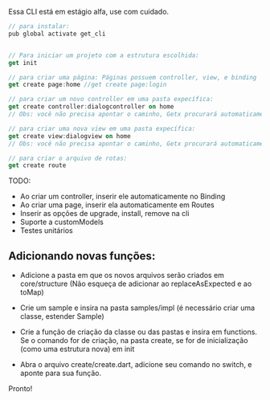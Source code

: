 Essa CLI está em estágio alfa, use com cuidado.

```dart
// para instalar:
pub global activate get_cli 


// Para iniciar um projeto com a estrutura escolhida:
get init 

// para criar uma página: Páginas possuem controller, view, e binding
get create page:home //get create page:login 

// para criar um novo controller em uma pasta expecífica:
get create controller:dialogcontroller on home
// Obs: você não precisa apontar o caminho, Getx procurará automaticamente a pasta home e irá inserir seu controller lá.

// para criar uma nova view em uma pasta expecífica:
get create view:dialogview on home
// Obs: você não precisa apontar o caminho, Getx procurará automaticamente a pasta home e irá inserir seu controller lá.

// para criar o arquivo de rotas:
get create route 

```

TODO: 
- Ao criar um controller, inserir ele automaticamente no Binding 
- Ao criar uma page, inserir ela automaticamente em Routes 
- Inserir as opções de upgrade, install, remove na cli 
- Suporte a customModels
- Testes unitários


## Adicionando novas funções:
- Adicione a pasta em que os novos arquivos serão criados em core/structure (Não esqueça de adicionar ao replaceAsExpected e ao toMap)

- Crie um sample e insira na pasta samples/impl (é necessário criar uma classe, estender Sample)

- Crie a função de criação da classe ou das pastas e insira em functions. Se o comando for de criação, na pasta create, se for de inicialização (como uma estrutura nova) em init 

- Abra o arquivo create/create.dart, adicione seu comando no switch, e aponte para sua função.


Pronto!